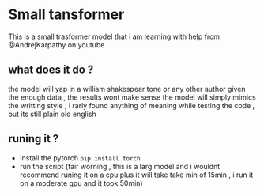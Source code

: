 # Small tansformer 
This is a small trasformer model that i am learning with help from @AndrejKarpathy on youtube
## what does it do ? 
the model will yap in a william shakespear tone or any other author given the enough data , the results wont make sense the model will simply mimics the writting style , i rarly found anything of meaning while testing the code , but its still plain old english
## runing it ?
- install the pytorch ```pip install torch```
- run the script (fair worning , this is a larg model and i wouldnt recommend runing it on a cpu plus it will take take min of 15min , i run it on a moderate gpu and it took 50min)
